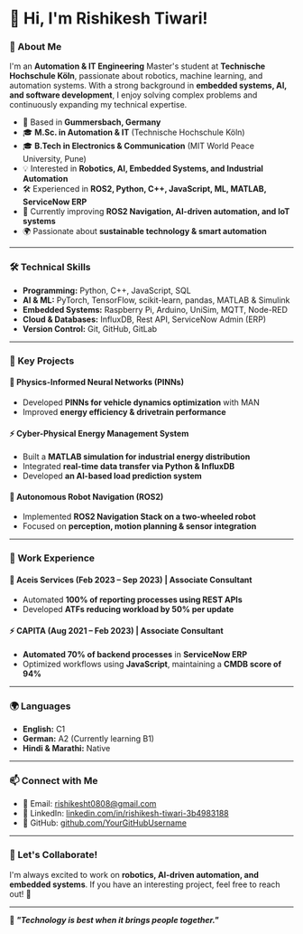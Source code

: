 # 👋 Hi, I'm Rishikesh Tiwari!

### 🚀 About Me  
I'm an **Automation & IT Engineering** Master's student at **Technische Hochschule Köln**, passionate about robotics, machine learning, and automation systems. With a strong background in **embedded systems, AI, and software development**, I enjoy solving complex problems and continuously expanding my technical expertise.

- 🏡 Based in **Gummersbach, Germany**  
- 🎓 **M.Sc. in Automation & IT** (Technische Hochschule Köln)  
- 🎓 **B.Tech in Electronics & Communication** (MIT World Peace University, Pune)  
- 💡 Interested in **Robotics, AI, Embedded Systems, and Industrial Automation**  
- 🛠️ Experienced in **ROS2, Python, C++, JavaScript, ML, MATLAB, ServiceNow ERP**  
- 🌱 Currently improving **ROS2 Navigation, AI-driven automation, and IoT systems**  
- 🌍 Passionate about **sustainable technology & smart automation**  

---

### 🛠️ Technical Skills  
- **Programming:** Python, C++, JavaScript, SQL  
- **AI & ML:** PyTorch, TensorFlow, scikit-learn, pandas, MATLAB & Simulink  
- **Embedded Systems:** Raspberry Pi, Arduino, UniSim, MQTT, Node-RED  
- **Cloud & Databases:** InfluxDB, Rest API, ServiceNow Admin (ERP)  
- **Version Control:** Git, GitHub, GitLab  

---

### 🔬 Key Projects  
#### 🚗 Physics-Informed Neural Networks (PINNs)  
- Developed **PINNs for vehicle dynamics optimization** with MAN  
- Improved **energy efficiency & drivetrain performance**  

#### ⚡ Cyber-Physical Energy Management System  
- Built a **MATLAB simulation for industrial energy distribution**  
- Integrated **real-time data transfer via Python & InfluxDB**  
- Developed **an AI-based load prediction system**  

#### 🤖 Autonomous Robot Navigation (ROS2)  
- Implemented **ROS2 Navigation Stack on a two-wheeled robot**  
- Focused on **perception, motion planning & sensor integration**  

---

### 💼 Work Experience  
#### **🚀 Aceis Services (Feb 2023 – Sep 2023) | Associate Consultant**  
- Automated **100% of reporting processes using REST APIs**  
- Developed **ATFs reducing workload by 50% per update**  

#### **⚡ CAPITA (Aug 2021 – Feb 2023) | Associate Consultant**  
- **Automated 70% of backend processes** in **ServiceNow ERP**  
- Optimized workflows using **JavaScript**, maintaining a **CMDB score of 94%**  

---

### 🌍 Languages  
- **English:** C1  
- **German:** A2 (Currently learning B1)  
- **Hindi & Marathi:** Native  

---

### 📫 Connect with Me  
- 📧 Email: [rishikesht0808@gmail.com](mailto:rishikesht0808@gmail.com)  
- 🔗 LinkedIn: [linkedin.com/in/rishikesh-tiwari-3b4983188](https://www.linkedin.com/in/rishikesh-tiwari-3b4983188)  
- 🔧 GitHub: [github.com/YourGitHubUsername](https://github.com/)  

---

### 🎯 Let's Collaborate!  
I'm always excited to work on **robotics, AI-driven automation, and embedded systems**. If you have an interesting project, feel free to reach out! 🚀  

---

**🔹 _"Technology is best when it brings people together."_**  
